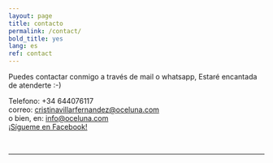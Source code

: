 ```yaml
---
layout: page
title: contacto
permalink: /contact/
bold_title: yes
lang: es
ref: contact
---
```


<!--img class="col one right" src="/img/prof_pic.jpg"-->
Puedes contactar conmigo a través de mail o whatsapp, Estaré encantada de atenderte :-)

Telefono: +34 644076117<br/>
correo: <a href="mailto:someone@example.com?Subject=Hello%20again" target="_top">cristinavillarfernandez@oceluna.com</a><br/>
o bien, en: <a href="mailto:someone@example.com?Subject=Hello%20again" target="_top">info@oceluna.com</a><br/>
<a href="https://www.facebook.com/mundo.oceluna/">¡Sígueme en Facebook!</a>

<br/>
<hr/>
<br/>
<span class="contacticon center">
	<a href="mailto:info@oceluna.com"><i class="fa fa-envelope-square"></i></a>
	<a href="https://www.linkedin.com/in/cristina-villar-fern%C3%A1ndez-b2655b144/" target="_blank"><i class="fa fa-linkedin-square"></i></a>
	<!--a href="http://tumblr.com" target="_blank"><i class="fa fa-tumblr-square"></i></a-->
	<a href="https://www.facebook.com/mundo.oceluna/" target="_blank"><i class="fa fa-facebook-square"></i></a>
	<a href="https://twitter.com/OcelunaZamora" target="_blank"><i class="fa fa-twitter-square"></i></a>
</span>

